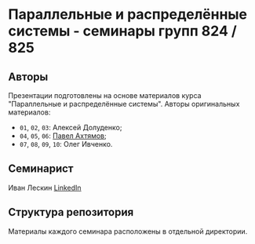 # Параллельные и распределённые системы - семинары групп 824 / 825

## Авторы
Презентации подготовлены на основе материалов курса "Параллельные и распределённые системы". Авторы оригинальных материалов:
* `01`, `02`, `03`: Алексей Долуденко;
* `04`, `05`, `06`: [Павел Ахтямов](https://github.com/akhtyamovpavel);
* `07`, `08`, `09`, `10`: Олег Ивченко.

## Семинарист
Иван Лескин [LinkedIn](https://www.linkedin.com/in/%D0%B8%D0%B2%D0%B0%D0%BD-%D0%BB%D0%B5%D1%81%D0%BA%D0%B8%D0%BD-411b46171/)

## Структура репозитория
Материалы каждого семинара расположены в отдельной директории.
